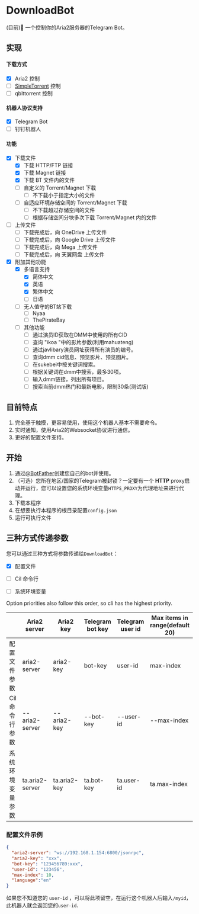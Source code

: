 # DownloadBot



(目前)🤖 一个控制你的Aria2服务器的Telegram Bot。


## 实现

#### 下载方式
- [x] Aria2 控制
- [ ] [SimpleTorrent](https://github.com/boypt/simple-torrent) 控制
- [ ] qbittorrent 控制

#### 机器人协议支持
- [x] Telegram Bot
- [ ] 钉钉机器人

#### 功能
- [x] 下载文件
  - [x] 下载 HTTP/FTP 链接
  - [x] 下载 Magnet 链接
  - [x] 下载 BT 文件内的文件
  - [ ] 自定义的 Torrent/Magnet 下载
    - [ ] 不下载小于指定大小的文件
  - [ ] 自适应环境存储空间的 Torrent/Magnet 下载
    - [ ] 不下载超过存储空间的文件
    - [ ] 根据存储空间分块多次下载 Torrent/Magnet 内的文件
- [ ] 上传文件
  - [ ] 下载完成后，向 OneDrive 上传文件
  - [ ] 下载完成后，向 Google Drive 上传文件
  - [ ] 下载完成后，向 Mega 上传文件
  - [ ] 下载完成后，向 天翼网盘 上传文件
- [x] 附加其他功能
  - [x] 多语言支持
    - [x] 简体中文
    - [x] 英语
    - [x] 繁体中文
    - [ ] 日语
  - [ ] 无人值守的BT站下载
    - [ ] Nyaa
    - [ ] ThePirateBay
  - [ ] 其他功能
    - [ ] 通过演员ID获取在DMM中使用的所有CID
    - [ ] 查询 "ikoa "中的影片参数(利用mahuateng)
    - [ ] 通过javlibary演员网址获得所有演员的编号。
    - [ ] 查询dmm cid信息、预览影片、预览图片。
    - [ ] 在sukebei中按关键词搜索。
    - [ ] 根据关键词在dmm中搜索，最多30项。
    - [ ] 输入dmm链接，列出所有项目。
    - [ ] 搜索当前dmm热门和最新电影，限制30条(测试版)

## 目前特点
1. 完全基于触摸，更容易使用，使用这个机器人基本不需要命令。
2. 实时通知，使用Aria2的Websocket协议进行通信。
3. 更好的配置文件支持。

## 开始

1. 通过[@BotFather](https://telegram.me/botfather)创建您自己的bot并使用。
2. （可选）您所在地区/国家的Telegram被封锁？一定要有一个 **HTTP** proxy启动并运行，您可以设置您的系统环境变量`HTTPS_PROXY`为代理地址来进行代理。
3. 下载本程序
4. 在想要执行本程序的根目录配置`config.json`
5. 运行可执行文件

## 三种方式传递参数
您可以通过三种方式将参数传递给`DownloadBot`：
* [X] 配置文件
* [ ] Cil 命令行
* [ ] 系统环境变量


Option priorities also follow this order, so cli has the highest priority.

|                             	| Aria2 server    	| Aria2 key    	| Telegram bot key 	| Telegram user id 	 |Max items in range(default 20) 	|language|
|-----------------------------	|-----------------	|--------------	|------------------	|------------------	|--------------------------------	|---|
| 配置文件 参数   	| aria2-server    	| aria2-key    	| bot-key          	| user-id          	 |max-index                      	|language|
| Cil 命令行 参数                  	| --aria2-server  	| --aria2-key  	| --bot-key        	| --user-id        |--max-index                    	|--language|
| 系统环境变量参数 	| ta.aria2-server 	| ta.aria2-key 	| ta.bot-key       	| ta.user-id       	|ta.max-index                   	|ta.language|


### 配置文件示例

```json
{
  "aria2-server": "ws://192.168.1.154:6800/jsonrpc",
  "aria2-key": "xxx",
  "bot-key": "123456789:xxx",
  "user-id": "123456",
  "max-index": 10,
  "language":"en"
}
```
如果您不知道您的 `user-id` ，可以将此项留空，在运行这个机器人后输入`/myid`，此机器人就会返回您的`user-id`.

